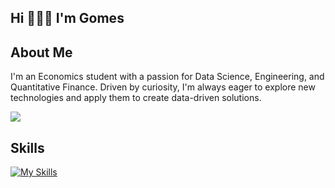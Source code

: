 <h2 align="left">Hi 🧑🏻‍💻 I'm Gomes</h1>
<h2>About Me</h2>
           
<p>
  I'm an Economics student with a passion for Data Science, Engineering, and Quantitative Finance. Driven by curiosity, I'm always eager to explore new technologies and apply them to create data-driven solutions.
</p>

 

<a href="https://github.com/anuraghazra/github-readme-stats">
  <img align="center" src="https://github-readme-stats.vercel.app/api/pin/?username=gomes0499&repo=github-readme-stats" />
</a>


<h2>Skills</h2>

[![My Skills](https://skillicons.dev/icons?i=python,aws,gcp,azure,docker,kubernetes,ansible,linux,postgres,mongodb,prometheus,grafana&perline=6)](https://skillicons.dev)

